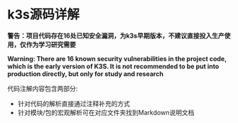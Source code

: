 k3s源码详解
===============================================

**警告：项目代码存在16处已知安全漏洞，为k3s早期版本，不建议直接投入生产使用，仅作为学习研究需要**

**Warning: There are 16 known security vulnerabilities in the project code, which is the early version of K3S. It is not recommended to be put into production directly, but only for study and research**

代码注解内容包含两部分:
* 针对代码的解析直接通过注释补充的方式
* 针对模块/包的宏观解析可在对应文件夹找到Markdown说明文档